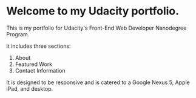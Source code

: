 # Welcome to my Udacity portfolio.

This is my portfolio for Udacity's Front-End Web Developer Nanodegree Program. 

It includes three sections:

1) About
2) Featured Work
3) Contact Information

It is designed to be responsive and is catered to a Google Nexus 5, Apple iPad, and desktop. 
